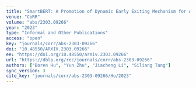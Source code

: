 ```yaml
---
title: "SmartBERT: A Promotion of Dynamic Early Exiting Mechanism for Accelerating BERT Inference."
venue: "CoRR"
volume: "abs/2303.09266"
year: "2023"
type: "Informal and Other Publications"
access: "open"
key: "journals/corr/abs-2303-09266"
doi: "10.48550/ARXIV.2303.09266"
ee: "https://doi.org/10.48550/arXiv.2303.09266"
url: "https://dblp.org/rec/journals/corr/abs-2303-09266"
authors: ["Boren Hu", "Yun Zhu", "Jiacheng Li", "Siliang Tang"]
sync_version: 3
cite_key: "journals/corr/abs-2303-09266/Hu/2023"
---
```

